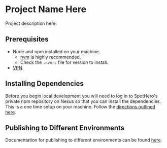 # Project Name Here
Project description here.

## Prerequisites
* Node and npm installed on your machine.
    * [nvm](https://spothero.atlassian.net/wiki/spaces/FE/pages/40108036/Managing+node+npm+Versions+Locally) is highly recommended.
    * Check the `.nvmrc` file for version to install.
* [VPN](https://spothero.atlassian.net/wiki/spaces/DOPS/pages/66650141/Setting+up+the+VPN+client+SSH%27ing+to+AWS+environments).

## Installing Dependencies
Before you begin local development you will need to log in to SpotHero's private npm repository on Nexus so that you can install the dependencies. This is a one time setup on your machine. Follow the [directions outlined here](https://spothero.atlassian.net/wiki/spaces/FE/pages/601948311/Private+Registry+Nexus).

## Publishing to Different Environments
Documentation for publishing to different environments can be found [here](https://spothero.atlassian.net/wiki/spaces/FE/pages/603553831/Publishing+to+Different+Environments).
